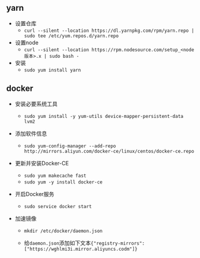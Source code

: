 ## yarn

- 设置仓库
  - `curl --silent --location https://dl.yarnpkg.com/rpm/yarn.repo | sudo tee /etc/yum.repos.d/yarn.repo`
- 设置node
  - `curl --silent --location https://rpm.nodesource.com/setup_<node版本>.x | sudo bash -`
- 安装
  - `sudo yum install yarn`

## docker

- 安装必要系统工具

  - `sudo yum install -y yum-utils device-mapper-persistent-data lvm2`

- 添加软件信息

  - `sudo yum-config-manager --add-repo http://mirrors.aliyun.com/docker-ce/linux/centos/docker-ce.repo`

- 更新并安装Docker-CE

  - `sudo yum makecache fast`
  - `sudo yum -y install docker-ce`

- 开启Docker服务

  - `sudo service docker start`

- 加速镜像

  - `mkdir /etc/docker/daemon.json`

  - 给`daemon.json`添加如下文本`{"registry-mirrors": ["https://wghlmi3i.mirror.aliyuncs.codm"]}`

    

    

    

    

    



